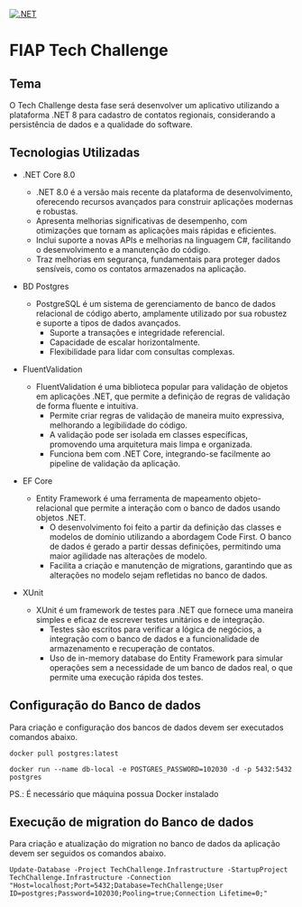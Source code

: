 [![.NET](https://github.com/WGMartins/fiap-tech-challenge-net/actions/workflows/dotnet.yml/badge.svg?branch=main)](https://github.com/WGMartins/fiap-tech-challenge-net/actions/workflows/dotnet.yml)

# FIAP Tech Challenge

## Tema

O Tech Challenge desta fase será desenvolver um aplicativo utilizando a plataforma .NET 8 para cadastro de contatos regionais, considerando a persistência de dados e a qualidade do software.

## Tecnologias Utilizadas
- .NET Core 8.0
  -  .NET 8.0 é a versão mais recente da plataforma de desenvolvimento, oferecendo recursos avançados para construir aplicações modernas e robustas.
    -  Apresenta melhorias significativas de desempenho, com otimizações que tornam as aplicações mais rápidas e eficientes.
    -  Inclui suporte a novas APIs e melhorias na linguagem C#, facilitando o desenvolvimento e a manutenção do código.
    -  Traz melhorias em segurança, fundamentais para proteger dados sensíveis, como os contatos armazenados na aplicação.

- BD Postgres
  - PostgreSQL é um sistema de gerenciamento de banco de dados relacional de código aberto, amplamente utilizado por sua robustez e suporte a tipos de dados avançados.
    - Suporte a transações e integridade referencial.
    - Capacidade de escalar horizontalmente.
    - Flexibilidade para lidar com consultas complexas.
  
- FluentValidation
  - FluentValidation é uma biblioteca popular para validação de objetos em aplicações .NET, que permite a definição de regras de validação de forma fluente e intuitiva.
    - Permite criar regras de validação de maneira muito expressiva, melhorando a legibilidade do código.
    - A validação pode ser isolada em classes específicas, promovendo uma arquitetura mais limpa e organizada.
    - Funciona bem com .NET Core, integrando-se facilmente ao pipeline de validação da aplicação.

- EF Core
  - Entity Framework é uma ferramenta de mapeamento objeto-relacional que permite a interação com o banco de dados usando objetos .NET.
    - O desenvolvimento foi feito a partir da definição das classes e modelos de domínio utilizando a abordagem Code First. O banco de dados é gerado a partir dessas definições, permitindo uma maior agilidade nas alterações de modelo.
    - Facilita a criação e manutenção de migrations, garantindo que as alterações no modelo sejam refletidas no banco de dados.

- XUnit
  - XUnit é um framework de testes para .NET que fornece uma maneira simples e eficaz de escrever testes unitários e de integração.
    - Testes são escritos para verificar a lógica de negócios, a integração com o banco de dados e a funcionalidade de armazenamento e recuperação de contatos.
    - Uso de in-memory database do Entity Framework para simular operações sem a necessidade de um banco de dados real, o que permite uma execução rápida dos testes.


## Configuração do Banco de dados

Para criação e configuração dos bancos de dados devem ser executados comandos abaixo. 

```
docker pull postgres:latest
```
```
docker run --name db-local -e POSTGRES_PASSWORD=102030 -d -p 5432:5432 postgres
```

PS.: É necessário que máquina possua Docker instalado

## Execução de migration do Banco de dados

Para criação e atualização do migration no banco de dados da aplicação devem ser seguidos os comandos abaixo.

```
Update-Database -Project TechChallenge.Infrastructure -StartupProject TechChallenge.Infrastructure -Connection "Host=localhost;Port=5432;Database=TechChallenge;User ID=postgres;Password=102030;Pooling=true;Connection Lifetime=0;"
```
